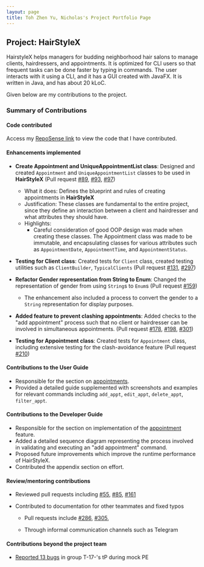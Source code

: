 ```yaml
---
layout: page
title: Toh Zhen Yu, Nicholas's Project Portfolio Page
---
```


## Project: HairStyleX

HairstyleX helps managers for budding neighborhood hair salons to manage clients, hairdressers, and appointments. It is optimized for CLI users so that frequent tasks can be done faster by typing in commands. The user interacts with it using a CLI, and it has a GUI created with JavaFX. It is written in Java, and has about 20 kLoC.

Given below are my contributions to the project.

### Summary of Contributions

#### Code contributed

Access my [RepoSense link](https://nus-cs2103-ay2021s1.github.io/tp-dashboard/#breakdown=true&search=nicktohzyu) to view the code that I have contributed.

#### Enhancements implemented
* **Create Appointment and UniqueAppointmentList class**: Designed and created `Appointment` and `UniqueAppointmentList` classes to be used in **HairStyleX** (Pull request 
[\#89](https://github.com/AY2021S1-CS2103T-T15-1/tp/pull/89), 
[\#93](https://github.com/AY2021S1-CS2103T-T15-1/tp/pull/93), 
[\#97](https://github.com/AY2021S1-CS2103T-T15-1/tp/pull/97))
    * What it does: Defines the blueprint and rules of creating appointments in **HairStyleX**
    * Justification: These classes are fundamental to the entire project, since they define an interaction between a client and hairdresser and what attributes they should have.
    * Highlights:
        * Careful consideration of good OOP design was made when creating these classes. The Appointment class was made to be immutable, and encapsulating classes for various attributes such as `AppointmentDate`, `AppointmentTime`, and `AppointmentStatus`.

* **Testing for Client class**: Created tests for `Client` class, created testing utilities such as `ClientBuilder`, `TypicalClients` (Pull request 
[\#131](https://github.com/AY2021S1-CS2103T-T15-1/tp/pull/131), 
[\#297](https://github.com/AY2021S1-CS2103T-T15-1/tp/pull/297))

* **Refactor Gender representation from String to Enum**: Changed the representation of gender from using `String`s to `Enum`s (Pull request [\#159](https://github.com/AY2021S1-CS2103T-T15-1/tp/pull/159))
    * The enhancement also included a process to convert the gender to a `String` representation for display purposes.

* **Added feature to prevent clashing appointments**: Added checks to the "add appointment" process such that no client or hairdresser can be involved in simultaneous appointments. (Pull request 
[\#178](https://github.com/AY2021S1-CS2103T-T15-1/tp/pull/178), 
[\#198](https://github.com/AY2021S1-CS2103T-T15-1/tp/pull/198), 
[\#301](https://github.com/AY2021S1-CS2103T-T15-1/tp/pull/301))

* **Testing for Appointment class**: Created tests for `Appointment` class, including extensive testing for the clash-avoidance feature (Pull request [\#210](https://github.com/AY2021S1-CS2103T-T15-1/tp/pull/210))

#### Contributions to the User Guide
* Responsible for the section on [appointments](https://ay2021s1-cs2103t-t15-1.github.io/tp/UserGuide.html#44-appointment-management). 
* Provided a detailed guide supplemented with screenshots and examples for relevant commands including `add_appt`, `edit_appt`, `delete_appt`, `filter_appt`.

#### Contributions to the Developer Guide
* Responsible for the section on implementation of the [appointment](https://ay2021s1-cs2103t-t15-1.github.io/tp/DeveloperGuide.html#appointment-feature) feature. 
* Added a detailed sequence diagram representing the process involved in validating and executing an "add appointment" command.
* Proposed future improvements which improve the runtime performance of HairStyleX.
* Contributed the appendix section on effort.

#### Review/mentoring contributions
* Reviewed pull requests including 
[\#55](https://github.com/AY2021S1-CS2103T-T15-1/tp/pull/55), 
[\#85](https://github.com/AY2021S1-CS2103T-T15-1/tp/pull/85), 
[\#161](https://github.com/AY2021S1-CS2103T-T15-1/tp/pull/161)

* Contributed to documentation for other teammates and fixed typos 
    * Pull requests include
    [\#286](https://github.com/AY2021S1-CS2103T-T15-1/tp/pull/286), 
    [\#305](https://github.com/AY2021S1-CS2103T-T15-1/tp/pull/305), 
    
    * Through informal communication channels such as Telegram

#### Contributions beyond the project team
* [Reported 13 bugs](https://github.com/iamjamestan/ped/issues) in group T-17-'s tP during mock PE
